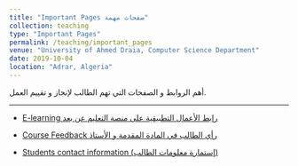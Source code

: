 ```yaml
---
title: "Important Pages صفحات مهمة"
collection: teaching
type: "Important Pages"
permalink: /teaching/important_pages
venue: "University of Ahmed Draia, Computer Science Department"
date: 2019-10-04
location: "Adrar, Algeria"
---
```


أهم الروابط و الصفحات التي تهم الطالب لإنجاز و تقييم العمل.


***
 
* [E-learning رابط الأعمال التطبيقية على منصة التعليم عن بعد](https://elearning.univ-adrar.dz/course/view.php?id=266)

* [Course Feedback رأي الطالب في المادة المقدمة و الأستاذ](https://forms.gle/S8qHBjacM9y4GgbXA)

* [Students contact information (إستمارة معلومات الطالب)](https://forms.gle/21qo3cfEJkgRV58i8)

